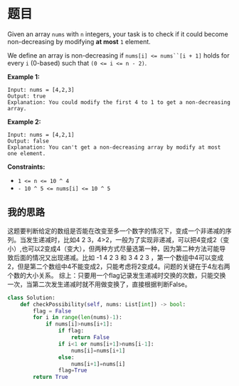 # 题目

Given an array `nums` with `n` integers, your task is to check if it could become non-decreasing by modifying **at most** `1` element.

We define an array is non-decreasing if `nums[i] <= nums``[i + 1]` holds for every `i` (0-based) such that `(0 <= i <= n - 2)`.

 

**Example 1:**

```
Input: nums = [4,2,3]
Output: true
Explanation: You could modify the first 4 to 1 to get a non-decreasing array.
```

**Example 2:**

```
Input: nums = [4,2,1]
Output: false
Explanation: You can't get a non-decreasing array by modify at most one element.
```

 

**Constraints:**

- `1 <= n <= 10 ^ 4`
- `- 10 ^ 5 <= nums[i] <= 10 ^ 5`

## 我的思路

这题要判断给定的数组是否能在改变至多一个数字的情况下，变成一个非递减的序列。当发生递减时，比如4 2 3，4>2，一般为了实现非递减，可以把4变成2（变小）,也可以2变成4（变大），但两种方式尽量选第一种，因为第二种方法可能导致后面的情况又出现递减。比如 -1 4 2 3 和 3 4 2 3 ，第一个数组中4可以变成2，但是第二个数组中4不能变成2，只能考虑将2变成4。问题的关键在于4左右两个数的大小关系。
		综上：只要用一个flag记录发生递减时交换的次数，只能交换一次，当第二次发生递减时就不用做变换了，直接根据判断False。

```python
class Solution:
    def checkPossibility(self, nums: List[int]) -> bool:
        flag = False
        for i in range(len(nums)-1):
            if nums[i]>nums[i+1]:
                if flag:
                    return False
                if i<1 or nums[i+1]>nums[i-1]:
                    nums[i]=nums[i+1]
                else:
                    nums[i+1]=nums[i]
                flag=True
        return True
```

